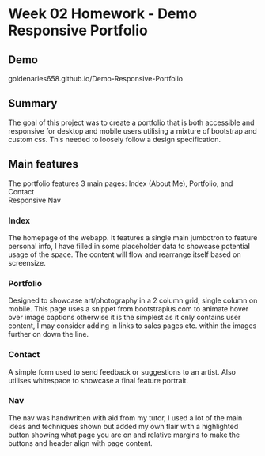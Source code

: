 # Week 02 Homework - Demo Responsive Portfolio

## Demo

goldenaries658.github.io/Demo-Responsive-Portfolio

## Summary

The goal of this project was to create a portfolio that is both accessible and 
responsive for desktop and mobile users utilising a mixture of bootstrap and custom css.
This needed to loosely follow a design specification.

## Main features

The portfolio features 3 main pages: Index (About Me), Portfolio, and Contact  
Responsive Nav

### Index

The homepage of the webapp. It features a single main jumbotron to feature
personal info, I have filled in some placeholder data to showcase potential usage of the
space. The content will flow and rearrange itself based on screensize.

### Portfolio

Designed to showcase art/photography in a 2 column grid, single column on mobile. This page 
uses a snippet from bootstrapius.com to animate hover over image captions otherwise it is 
the simplest as it only contains user content, I may consider adding in links to sales pages 
etc. within the images further on down the line.

### Contact

A simple form used to send feedback or suggestions to an artist. Also utilises whitespace
to showcase a final feature portrait. 

### Nav

The nav was handwritten with aid from my tutor, I used a lot of the main ideas and techniques
shown but added my own flair with a highlighted button showing what page you are on and 
relative margins to make the buttons and header align with page content.
